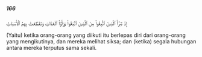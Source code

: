 ##### 166

<span class="ayah">إِذْ تَبَرَّأَ ٱلَّذِينَ ٱتُّبِعُوا۟ مِنَ ٱلَّذِينَ ٱتَّبَعُوا۟ وَرَأَوُا۟ ٱلْعَذَابَ وَتَقَطَّعَتْ بِهِمُ ٱلْأَسْبَابُ</span>

<span class="ayah_translation">(Yaitu) ketika orang-orang yang diikuti itu berlepas diri dari orang-orang yang mengikutinya, dan mereka melihat siksa; dan (ketika) segala hubungan antara mereka terputus sama sekali.</span>
